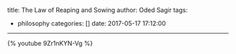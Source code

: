 title: The Law of Reaping and Sowing
author: Oded Sagir
tags:
  - philosophy
categories: []
date: 2017-05-17 17:12:00
---


{% youtube 9Zr1nKYN-Vg %}

